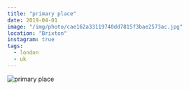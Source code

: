 ```yaml
---
title: "primary place"
date: 2019-04-01
image: "/img/photo/cae162a33119740dd7815f3bae2573ac.jpg"
location: "Brixton"
instagram: true
tags:
  - london
  - uk
---
```


![primary place](/img/photo/cae162a33119740dd7815f3bae2573ac.jpg)

